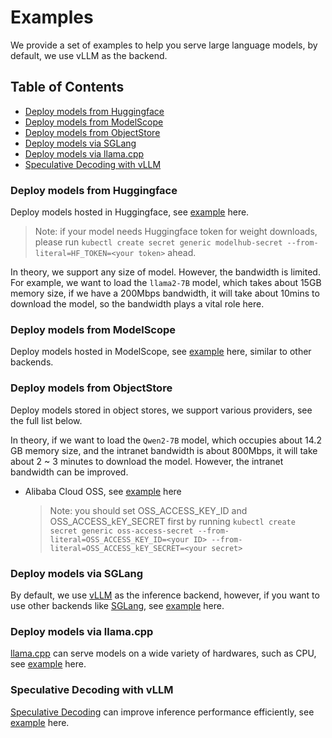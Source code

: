 # Examples

We provide a set of examples to help you serve large language models, by default, we use vLLM as the backend.

## Table of Contents

- [Deploy models from Huggingface](#deploy-models-from-huggingface)
- [Deploy models from ModelScope](#deploy-models-from-modelscope)
- [Deploy models from ObjectStore](#deploy-models-from-objectstore)
- [Deploy models via SGLang](#deploy-models-via-sglang)
- [Deploy models via llama.cpp](#deploy-models-via-llamacpp)
- [Speculative Decoding with vLLM](#speculative-decoding-with-vllm)

### Deploy models from Huggingface

Deploy models hosted in Huggingface, see [example](./huggingface/) here.

> Note: if your model needs Huggingface token for weight downloads, please run `kubectl create secret generic modelhub-secret --from-literal=HF_TOKEN=<your token>` ahead.

In theory, we support any size of model. However, the bandwidth is limited. For example, we want to load the `llama2-7B` model, which takes about 15GB memory size, if we have a 200Mbps bandwidth, it will take about 10mins to download the model, so the bandwidth plays a vital role here.

### Deploy models from ModelScope

Deploy models hosted in ModelScope, see [example](./modelscope/) here, similar to other backends.

### Deploy models from ObjectStore

Deploy models stored in object stores, we support various providers, see the full list below.

In theory, if we want to load the `Qwen2-7B` model, which occupies about 14.2 GB memory size, and the intranet bandwidth is about 800Mbps, it will take about 2 ~ 3 minutes to download the model. However, the intranet bandwidth can be improved.

- Alibaba Cloud OSS, see [example](./objstore-oss/) here

    > Note: you should set OSS_ACCESS_KEY_ID and OSS_ACCESS_kEY_SECRET first by running `kubectl create secret generic oss-access-secret --from-literal=OSS_ACCESS_KEY_ID=<your ID> --from-literal=OSS_ACCESS_kEY_SECRET=<your secret>`

### Deploy models via SGLang

By default, we use [vLLM](https://github.com/vllm-project/vllm) as the inference backend, however, if you want to use other backends like [SGLang](https://github.com/sgl-project/sglang), see [example](./sglang/) here.

### Deploy models via llama.cpp

[llama.cpp](https://github.com/ggerganov/llama.cpp) can serve models on a wide variety of hardwares, such as CPU, see [example](./llamacpp/) here.

### Speculative Decoding with vLLM

[Speculative Decoding](https://arxiv.org/abs/2211.17192) can improve inference performance efficiently, see [example](./speculative-decoding/vllm/) here.
